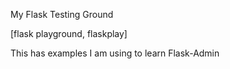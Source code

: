 
My Flask Testing Ground

[flask playground, flaskplay]

This has examples I am using to learn Flask-Admin

